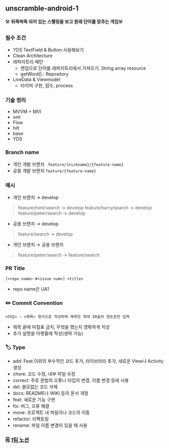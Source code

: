 ## unscramble-android-1

🛠 **뒤죽박죽 되어 있는 스펠링을 보고 원래 단어를 맞추는 게임**🛠

### 필수 조건
- YDS TextField & Button 사용해보기
- Clean Architecture
- 레파지토리 패턴
    - 랜덤으로 단어를 레퍼지토리에서 가져오기. String array resource
    - getWord() : Repository
- LiveData & Viewmodel
    - 타이머 구현, 점수, process
  
 ### 기술 정리

- MVVM + MVI
- xml
- Flow
- hilt
- base
- YDS
### Branch name
- 개인 개발 브랜치
  ` feature/{nickname}/{feature-name}`
- 공용 개발 브랜치
  `feature/{feature-name}`

### 예시
- 개인 브랜치 → develop
> feature/mint/search → develop
> feature/harry/search → develop
> feature/peter/search → develop

- 공용 브랜치 → develop
> feature/search → develop

- 개인 브랜치 → 공용 브랜치
> feature/peter/search → feature/search


### PR Title
`[<repo name>-#<issue num>] <title>`
- repo name은  UA1

### ✏️ Commit Convention
`<타입> : <제목> 형식으로 작성하며 제목은 최대 50글자 정도로만 입력`
- 제목 끝에 마침표 금지, 무엇을 했는지 명확하게 작성
- 추가 설명을 아랫줄에 작성(생략 가능)

### 🏷️ Type
- add: Feat 이외의 부수적인 코드 추가, 라이브러리 추가, 새로운 View나 Activity 생성
- chore: 코드 수정, 내부 파일 수정
- correct: 주로 문법의 오류나 타입의 변경, 이름 변경 등에 사용
- del: 쓸모없는 코드 삭제
- docs: README나 WIKI 등의 문서 개정
- feat: 새로운 기능 구현
- fix: 버그, 오류 해결
- move: 프로젝트 내 파일이나 코드의 이동
- refactor: 리팩토링
- rename: 파일 이름 변경이 있을 때 사용

### 🗒️ [1팀 노션](https://www.notion.so/yourssu/unscramble-1-e574482745f6450fa64ef434b9cfaa80?pvs=4)
